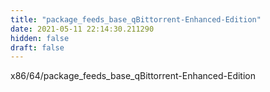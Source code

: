 ```yaml
---
title: "package_feeds_base_qBittorrent-Enhanced-Edition"
date: 2021-05-11 22:14:30.211290
hidden: false
draft: false
---
```


x86/64/package_feeds_base_qBittorrent-Enhanced-Edition

